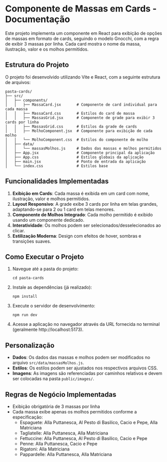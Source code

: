 # Componente de Massas em Cards - Documentação

Este projeto implementa um componente em React para exibição de opções de massas em formato de cards, seguindo o modelo Gnocchi, com a regra de exibir 3 massas por linha. Cada card mostra o nome da massa, ilustração, valor e os molhos permitidos.

## Estrutura do Projeto

O projeto foi desenvolvido utilizando Vite e React, com a seguinte estrutura de arquivos:

```
pasta-cards/
├── src/
│   ├── components/
│   │   ├── MassaCard.jsx       # Componente de card individual para cada massa
│   │   ├── MassaCard.css       # Estilos do card de massa
│   │   ├── MassasGrid.jsx      # Componente de grade para exibir 3 cards por linha
│   │   ├── MassasGrid.css      # Estilos da grade de cards
│   │   ├── MolhoComponent.jsx  # Componente para exibição de cada molho
│   │   └── MolhoComponent.css  # Estilos do componente de molho
│   ├── data/
│   │   └── massasMolhos.js     # Dados das massas e molhos permitidos
│   ├── App.jsx                 # Componente principal da aplicação
│   ├── App.css                 # Estilos globais da aplicação
│   ├── main.jsx                # Ponto de entrada da aplicação
│   └── index.css               # Estilos base
```

## Funcionalidades Implementadas

1. **Exibição em Cards**: Cada massa é exibida em um card com nome, ilustração, valor e molhos permitidos.
2. **Layout Responsivo**: A grade exibe 3 cards por linha em telas grandes, adaptando-se para 2 ou 1 card em telas menores.
3. **Componente de Molhos Integrado**: Cada molho permitido é exibido usando um componente dedicado.
4. **Interatividade**: Os molhos podem ser selecionados/desselecionados ao clicar.
5. **Estilização Moderna**: Design com efeitos de hover, sombras e transições suaves.

## Como Executar o Projeto

1. Navegue até a pasta do projeto:
   ```
   cd pasta-cards
   ```

2. Instale as dependências (já realizado):
   ```
   npm install
   ```

3. Execute o servidor de desenvolvimento:
   ```
   npm run dev
   ```

4. Acesse a aplicação no navegador através da URL fornecida no terminal (geralmente http://localhost:5173).

## Personalização

- **Dados**: Os dados das massas e molhos podem ser modificados no arquivo `src/data/massasMolhos.js`.
- **Estilos**: Os estilos podem ser ajustados nos respectivos arquivos CSS.
- **Imagens**: As imagens são referenciadas por caminhos relativos e devem ser colocadas na pasta `public/images/`.

## Regras de Negócio Implementadas

- Exibição obrigatória de 3 massas por linha
- Cada massa exibe apenas os molhos permitidos conforme a especificação:
  - Espaguete: Alla Puttanesca, Al Pesto di Basilico, Cacio e Pepe, Alla Matriciana
  - Tagliatelle: Alla Puttanesca, Alla Matriciana
  - Fettuccine: Alla Puttanesca, Al Pesto di Basilico, Cacio e Pepe
  - Penne: Alla Puttanesca, Cacio e Pepe
  - Rigatoni: Alla Matriciana
  - Pappardelle: Alla Puttanesca, Alla Matriciana
